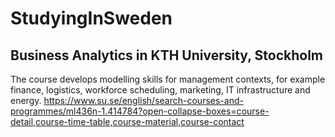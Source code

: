 # StudyingInSweden

## Business Analytics in KTH University, Stockholm
The course develops modelling skills for management contexts, for example finance, logistics, workforce scheduling, marketing, IT infrastructure and energy.
https://www.su.se/english/search-courses-and-programmes/ml436n-1.414784?open-collapse-boxes=course-detail,course-time-table,course-material,course-contact
